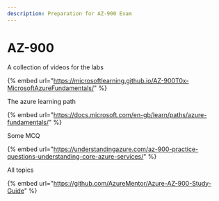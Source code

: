 ```yaml
---
description: Preparation for AZ-900 Exam
---
```


# AZ-900

A collection of videos for the labs

{% embed url="https://microsoftlearning.github.io/AZ-900T0x-MicrosoftAzureFundamentals/" %}

The azure learning path

{% embed url="https://docs.microsoft.com/en-gb/learn/paths/azure-fundamentals/" %}

Some MCQ

{% embed url="https://understandingazure.com/az-900-practice-questions-understanding-core-azure-services/" %}

All topics

{% embed url="https://github.com/AzureMentor/Azure-AZ-900-Study-Guide" %}





